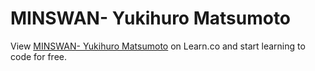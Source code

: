 # MINSWAN- Yukihuro Matsumoto
<p class='util--hide'>View <a href='https://learn.co/lessons/47802-matz-readme'>MINSWAN- Yukihuro Matsumoto</a> on Learn.co and start learning to code for free.</p>
